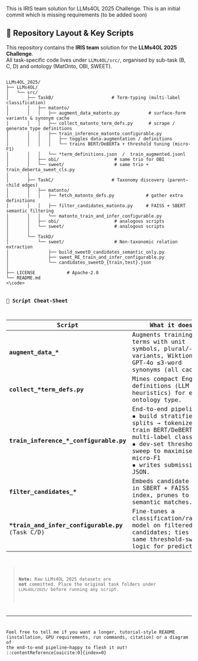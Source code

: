 This is IRIS team solution for LLMs4OL 2025 Challenge. This is an initial commit which is missing requirements (to be added soon) 

## 📁 Repository Layout & Key Scripts

This repository contains the **IRIS team** solution for the **LLMs4OL 2025 Challenge**.  
All task-specific code lives under `LLMs4OL/src/`, organised by sub-task (B, C, D) and ontology
(MatOnto, OBI, SWEET).

<code>
LLMs4OL_2025/
├── LLMs4OL/
│   └── src/
│       ├── TaskB/                      # Term-typing (multi-label classification)
│       │   ├── matonto/
│       │   │   ├── augment_data_matonto.py           # surface-form variants & synonym cache
│       │   │   ├── collect_matonto_term_defs.py      # scrape / generate type definitions
│       │   │   ├── train_inference_matonto_configurable.py
│       │   │   │   ├── toggles data-augmentation / definitions
│       │   │   │   └── trains BERT/DeBERTa + threshold tuning (micro-F1)
│       │   │   └── *term_definitions.json  /  train_augmented.jsonl
│       │   ├── obi/                     # same trio for OBI
│       │   └── sweet/                   # same trio + train_deberta_sweet_cls.py
│       │
│       ├── TaskC/                      # Taxonomy discovery (parent–child edges)
│       │   ├── matonto/
│       │   │   ├── fetch_matonto_defs.py            # gather extra definitions
│       │   │   ├── filter_candidates_matonto.py     # FAISS + SBERT semantic filtering
│       │   │   └── matonto_train_and_infer_configurable.py
│       │   ├── obi/                     # analogous scripts
│       │   └── sweet/                   # analogous scripts
│       │
│       └── TaskD/
│           └── sweet/                   # Non-taxonomic relation extraction
│               ├── build_sweetD_candidates_semantic_only.py
│               ├── sweet_RE_train_and_infer_configurable.py
│               └── candidates_sweetD_{train,test}.json
│
├── LICENSE            # Apache-2.0
└── README.md
<\code>

### 🔑 Script Cheat-Sheet

| Script | What it does | Output |
|--------|--------------|--------|
| **augment_data_\*** | Augments training terms with unit symbols, plural/-case variants, Wiktionary & GPT-4o ≤3-word synonyms (all cached). | `train_augmented.jsonl` |
| **collect_\*term_defs.py** | Mines compact English definitions (LLM + heuristics) for each ontology type. | `*_term_definitions.json` |
| **train_inference_\*_configurable.py** | End-to-end pipeline<br>▪ build stratified splits → tokenize → train BERT/DeBERTa multi-label classifier<br>▪ dev-set threshold sweep to maximise micro-F1<br>▪ writes submission JSON. | model checkpoints, `preds_*.json` |
| **filter_candidates_\*** | Embeds candidate pairs in SBERT + FAISS IP index, prunes to top-K semantic matches. | `candidates_*.json` |
| **\*train_and_infer_configurable.py** (Task C/D) | Fine-tunes a classification/ranking model on filtered candidates; ties into same threshold-sweep logic for predictions. | model checkpoints, submission JSON |

> **Note:** Raw LLMs4OL 2025 datasets are **not** committed. Place the original task folders under `LLMs4OL/2025/` before running any script.

---

Feel free to tell me if you want a longer, tutorial-style README (installation, GPU requirements, run commands, citation) or a diagram of the end-to-end pipeline—happy to flesh it out!
::contentReference[oaicite:0]{index=0}
